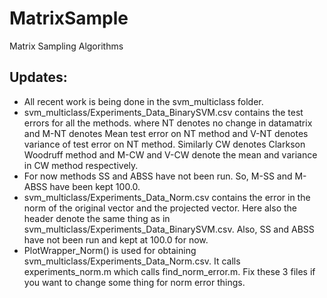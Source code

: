 # MatrixSample
Matrix Sampling Algorithms

## Updates:
  * All recent work is being done in the svm_multiclass folder.
  * svm_multiclass/Experiments_Data_BinarySVM.csv contains the test errors for all the methods.
    where NT denotes no change in datamatrix and M-NT denotes Mean test error on NT method and V-NT denotes variance of test     error on NT method. Similarly CW denotes Clarkson Woodruff method and M-CW and V-CW denote the mean and variance in CW       method respectively.
  * For now methods SS and ABSS have not been run. So, M-SS and M-ABSS have been kept 100.0.
  * svm_multiclass/Experiments_Data_Norm.csv contains the error in the norm of the original vector and the projected vector. Here also the header denote the same thing as in svm_multiclass/Experiments_Data_BinarySVM.csv. Also, SS and ABSS have not been run and kept at 100.0 for now.
  * PlotWrapper_Norm() is used for obtaining svm_multiclass/Experiments_Data_Norm.csv. It calls experiments_norm.m which calls find_norm_error.m. Fix these 3 files if you want to change some thing for norm error things.
  
